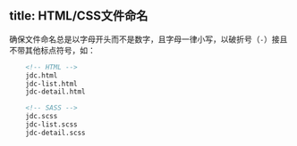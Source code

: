 title: HTML/CSS文件命名
---

确保文件命名总是以字母开头而不是数字，且字母一律小写，以破折号（`-`）接且不带其他标点符号，如：

``` html
	<!-- HTML -->
	jdc.html
	jdc-list.html
	jdc-detail.html

	<!-- SASS -->
	jdc.scss
	jdc-list.scss
	jdc-detail.scss
```
